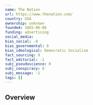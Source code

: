 ```yaml
---
name: The Nation
url: https://www.thenation.com/
country: USA
ownership: unknown
founded: 1865-06-06
funding: advertising
social_media:
bias_social: -8
bias_governmental: 0
bias_ideological: Democratic Socialism
fact_sourcing: 9
fact_editorial: -1
subj_pseudoscience: 0
subj_conspiracy: 0
subj_message: -1
tags: []
---
```


## Overview
